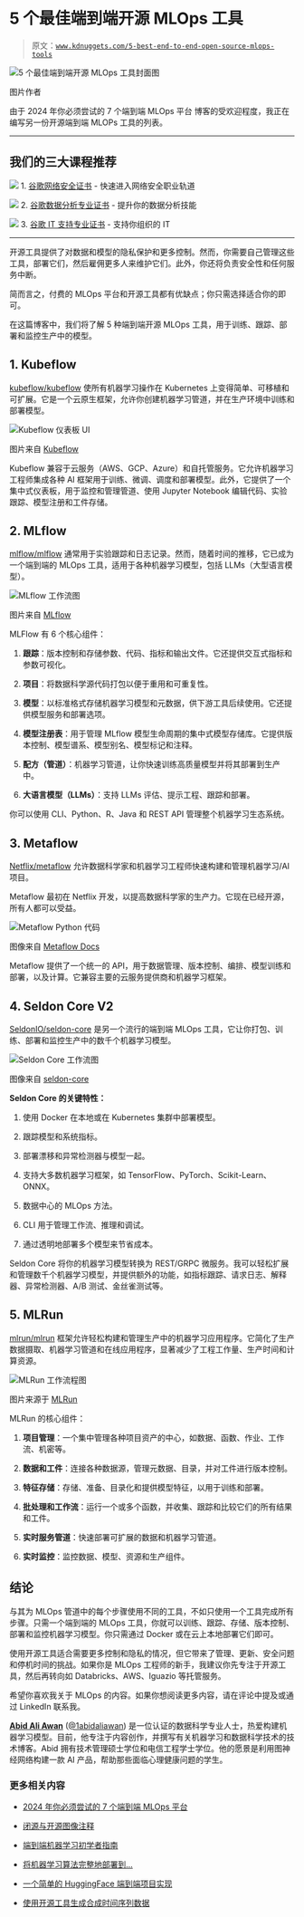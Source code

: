 # 5 个最佳端到端开源 MLOps 工具

> 原文：[`www.kdnuggets.com/5-best-end-to-end-open-source-mlops-tools`](https://www.kdnuggets.com/5-best-end-to-end-open-source-mlops-tools)

![5 个最佳端到端开源 MLOps 工具封面图](img/ce3df6adb8e60f010f764bba4cb7a4e3.png)

图片作者

由于 2024 年你必须尝试的 7 个端到端 MLOps 平台 博客的受欢迎程度，我正在编写另一份开源端到端 MLOPs 工具的列表。

* * *

## 我们的三大课程推荐

![](img/0244c01ba9267c002ef39d4907e0b8fb.png) 1\. [谷歌网络安全证书](https://www.kdnuggets.com/google-cybersecurity) - 快速进入网络安全职业轨道

![](img/e225c49c3c91745821c8c0368bf04711.png) 2\. [谷歌数据分析专业证书](https://www.kdnuggets.com/google-data-analytics) - 提升你的数据分析技能

![](img/0244c01ba9267c002ef39d4907e0b8fb.png) 3\. [谷歌 IT 支持专业证书](https://www.kdnuggets.com/google-itsupport) - 支持你组织的 IT

* * *

开源工具提供了对数据和模型的隐私保护和更多控制。然而，你需要自己管理这些工具，部署它们，然后雇佣更多人来维护它们。此外，你还将负责安全性和任何服务中断。

简而言之，付费的 MLOps 平台和开源工具都有优缺点；你只需选择适合你的即可。

在这篇博客中，我们将了解 5 种端到端开源 MLOps 工具，用于训练、跟踪、部署和监控生产中的模型。

## 1\. Kubeflow

[kubeflow/kubeflow](https://github.com/kubeflow/kubeflow) 使所有机器学习操作在 Kubernetes 上变得简单、可移植和可扩展。它是一个云原生框架，允许你创建机器学习管道，并在生产环境中训练和部署模型。

![Kubeflow 仪表板 UI](img/b928c9d22dc772ae9adcd65bae4e3a1c.png)

图片来自 [Kubeflow](https://www.kubeflow.org/docs/components/central-dash/overview/)

Kubeflow 兼容于云服务（AWS、GCP、Azure）和自托管服务。它允许机器学习工程师集成各种 AI 框架用于训练、微调、调度和部署模型。此外，它提供了一个集中式仪表板，用于监控和管理管道、使用 Jupyter Notebook 编辑代码、实验跟踪、模型注册和工件存储。

## 2\. MLflow

[mlflow/mlflow](https://github.com/mlflow/mlflow) 通常用于实验跟踪和日志记录。然而，随着时间的推移，它已成为一个端到端的 MLOps 工具，适用于各种机器学习模型，包括 LLMs（大型语言模型）。

![MLflow 工作流图](img/5e9806e11f25fe5366467281e6ab93c6.png)

图片来自 [MLflow](https://mlflow.org/docs/latest/introduction/index.html)

MLFlow 有 6 个核心组件：

1.  **跟踪**：版本控制和存储参数、代码、指标和输出文件。它还提供交互式指标和参数可视化。

1.  **项目**：将数据科学源代码打包以便于重用和可重复性。

1.  **模型**：以标准格式存储机器学习模型和元数据，供下游工具后续使用。它还提供模型服务和部署选项。

1.  **模型注册表**：用于管理 MLflow 模型生命周期的集中式模型存储库。它提供版本控制、模型谱系、模型别名、模型标记和注释。

1.  **配方（管道）**：机器学习管道，让你快速训练高质量模型并将其部署到生产中。

1.  **大语言模型（LLMs）**：支持 LLMs 评估、提示工程、跟踪和部署。

你可以使用 CLI、Python、R、Java 和 REST API 管理整个机器学习生态系统。

## 3\. Metaflow

[Netflix/metaflow](https://github.com/Netflix/metaflow) 允许数据科学家和机器学习工程师快速构建和管理机器学习/AI 项目。

Metaflow 最初在 Netflix 开发，以提高数据科学家的生产力。它现在已经开源，所有人都可以受益。

![Metaflow Python 代码](img/6267bda44d033aca088d158f1c4f0fec.png)

图像来自 [Metaflow Docs](https://docs.metaflow.org/introduction/what-is-metaflow)

Metaflow 提供了一个统一的 API，用于数据管理、版本控制、编排、模型训练和部署，以及计算。它兼容主要的云服务提供商和机器学习框架。

## 4\. Seldon Core V2

[SeldonIO/seldon-core](https://github.com/SeldonIO/seldon-core) 是另一个流行的端到端 MLOps 工具，它让你打包、训练、部署和监控生产中的数千个机器学习模型。

![Seldon Core 工作流图](img/958a564e5334c773dbf5fc1f203824dd.png)

图像来自 [seldon-core](https://github.com/SeldonIO/seldon-core/)

**Seldon Core 的关键特性：**

1.  使用 Docker 在本地或在 Kubernetes 集群中部署模型。

1.  跟踪模型和系统指标。

1.  部署漂移和异常检测器与模型一起。

1.  支持大多数机器学习框架，如 TensorFlow、PyTorch、Scikit-Learn、ONNX。

1.  数据中心的 MLOps 方法。

1.  CLI 用于管理工作流、推理和调试。

1.  通过透明地部署多个模型来节省成本。

Seldon Core 将你的机器学习模型转换为 REST/GRPC 微服务。我可以轻松扩展和管理数千个机器学习模型，并提供额外的功能，如指标跟踪、请求日志、解释器、异常检测器、A/B 测试、金丝雀测试等。

## 5\. MLRun

[mlrun/mlrun](https://github.com/mlrun/mlrun) 框架允许轻松构建和管理生产中的机器学习应用程序。它简化了生产数据摄取、机器学习管道和在线应用程序，显著减少了工程工作量、生产时间和计算资源。

![MLRun 工作流程图](img/3ccfce9087762755c216820ea4df9121.png)

图片来源于 [MLRun](https://www.mlrun.org/)

MLRun 的核心组件：

1.  **项目管理**：一个集中管理各种项目资产的中心，如数据、函数、作业、工作流、机密等。

1.  **数据和工件**：连接各种数据源，管理元数据、目录，并对工件进行版本控制。

1.  **特征存储**：存储、准备、目录化和提供模型特征，以用于训练和部署。

1.  **批处理和工作流**：运行一个或多个函数，并收集、跟踪和比较它们的所有结果和工件。

1.  **实时服务管道**：快速部署可扩展的数据和机器学习管道。

1.  **实时监控**：监控数据、模型、资源和生产组件。

## 结论

与其为 MLOps 管道中的每个步骤使用不同的工具，不如只使用一个工具完成所有步骤。只需一个端到端的 MLOps 工具，你就可以训练、跟踪、存储、版本控制、部署和监控机器学习模型。你只需通过 Docker 或在云上本地部署它们即可。

使用开源工具适合需要更多控制和隐私的情况，但它带来了管理、更新、安全问题和停机时间的挑战。如果你是 MLOps 工程师的新手，我建议你先专注于开源工具，然后再转向如 Databricks、AWS、Iguazio 等托管服务。

希望你喜欢我关于 MLOps 的内容。如果你想阅读更多内容，请在评论中提及或通过 LinkedIn 联系我。

[](https://www.polywork.com/kingabzpro)****[Abid Ali Awan](https://www.polywork.com/kingabzpro)**** ([@1abidaliawan](https://www.linkedin.com/in/1abidaliawan)) 是一位认证的数据科学专业人士，热爱构建机器学习模型。目前，他专注于内容创作，并撰写有关机器学习和数据科学技术的技术博客。Abid 拥有技术管理硕士学位和电信工程学士学位。他的愿景是利用图神经网络构建一款 AI 产品，帮助那些面临心理健康问题的学生。

### 更多相关内容

+   [2024 年你必须尝试的 7 个端到端 MLOps 平台](https://www.kdnuggets.com/7-end-to-end-mlops-platforms-you-must-try-in-2024)

+   [闭源与开源图像注释](https://www.kdnuggets.com/closed-source-vs-open-source-image-annotation)

+   [端到端机器学习初学者指南](https://www.kdnuggets.com/2021/12/beginner-guide-end-end-machine-learning.html)

+   [将机器学习算法完整地部署到…](https://www.kdnuggets.com/2021/12/deployment-machine-learning-algorithm-live-production-environment.html)

+   [一个简单的 HuggingFace 端到端项目实现](https://www.kdnuggets.com/a-simple-to-implement-end-to-end-project-with-huggingface)

+   [使用开源工具生成合成时间序列数据](https://www.kdnuggets.com/2022/06/generate-synthetic-timeseries-data-opensource-tools.html)
